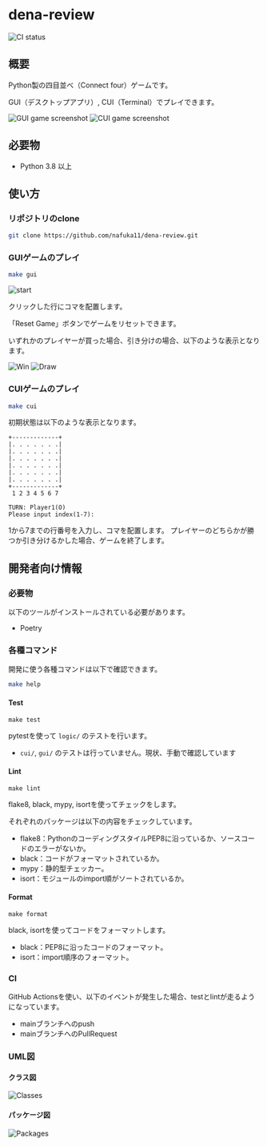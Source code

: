 # dena-review

![CI status](https://github.com/nafuka11/dena-review/actions/workflows/python-app.yml/badge.svg)

## 概要

Python製の四目並べ（Connect four）ゲームです。

GUI（デスクトップアプリ）, CUI（Terminal）でプレイできます。

![GUI game screenshot](docs/gui_game.png) ![CUI game screenshot](docs/cui_game.png)

## 必要物

- Python 3.8 以上

## 使い方

### リポジトリのclone

```bash
git clone https://github.com/nafuka11/dena-review.git
```

### GUIゲームのプレイ

```bash
make gui
```

![start](docs/gui_game_start.png)

クリックした行にコマを配置します。

「Reset Game」ボタンでゲームをリセットできます。

いずれかのプレイヤーが買った場合、引き分けの場合、以下のような表示となります。

![Win](docs/gui_game_win.png) ![Draw](docs/gui_game_draw.png)

### CUIゲームのプレイ

```bash
make cui
```

初期状態は以下のような表示となります。

```
+-------------+
|. . . . . . .|
|. . . . . . .|
|. . . . . . .|
|. . . . . . .|
|. . . . . . .|
|. . . . . . .|
+-------------+
 1 2 3 4 5 6 7

TURN: Player1(O)
Please input index(1-7): 
```

1から7までの行番号を入力し、コマを配置します。
プレイヤーのどちらかが勝つか引き分けるかした場合、ゲームを終了します。

## 開発者向け情報

### 必要物

以下のツールがインストールされている必要があります。

- Poetry

### 各種コマンド

開発に使う各種コマンドは以下で確認できます。

```bash
make help
```

#### Test

```
make test
```

pytestを使って `logic/` のテストを行います。

- `cui/`, `gui/` のテストは行っていません。現状、手動で確認しています

#### Lint

```
make lint
```

flake8, black, mypy, isortを使ってチェックをします。

それぞれのパッケージは以下の内容をチェックしています。

- flake8：PythonのコーディングスタイルPEP8に沿っているか、ソースコードのエラーがないか。
- black：コードがフォーマットされているか。
- mypy：静的型チェッカー。
- isort：モジュールのimport順がソートされているか。

#### Format

```
make format
```

black, isortを使ってコードをフォーマットします。

- black：PEP8に沿ったコードのフォーマット。
- isort：import順序のフォーマット。

### CI

GitHub Actionsを使い、以下のイベントが発生した場合、testとlintが走るようになっています。

- mainブランチへのpush
- mainブランチへのPullRequest

### UML図

#### クラス図

![Classes](docs/classes.png)

#### パッケージ図

![Packages](docs/packages.png)
